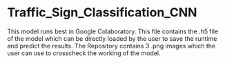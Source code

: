 # Traffic_Sign_Classification_CNN
This model runs best in Google Colaboratory.
This file contains the .h5 file of the model which can be directly loaded by the user to save the runtime and predict the results.
The Repository contains 3 .png images which the user can use to crosscheck the working of the model.
